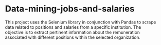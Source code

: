 # Data-mining-jobs-and-salaries
This project uses the Selenium library in conjunction with Pandas to scrape data related to positions and salaries from a specific institution. The objective is to extract pertinent information about the remuneration associated with different positions within the selected organization.

